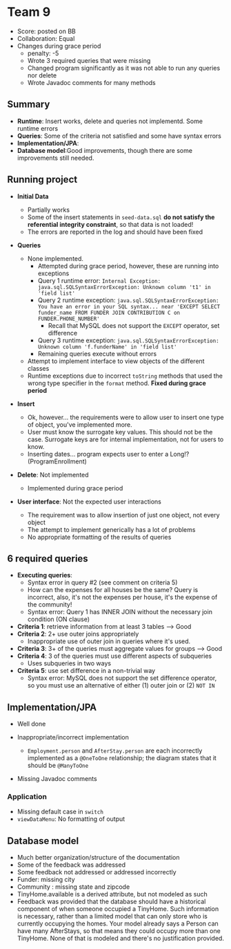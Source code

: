 # Team 9
- Score: posted on BB
- Collaboration: Equal
- Changes during grace period
  - penalty: -5
  - Wrote 3 required queries that were missing
  - Changed program significantly as it was not able to run any queries nor delete
  - Wrote Javadoc comments for many methods

## Summary
- **Runtime**: Insert works, delete and queries not implementd. Some runtime errors
- **Queries**: Some of the criteria not satisfied and some have syntax errors
- **Implementation/JPA**:
- **Database model**:Good improvements, though there are some improvements still needed.


## Running project
- **Initial Data**
  - Partially works
  - Some of the insert statements in `seed-data.sql` **do not satisfy the referential integrity constraint**, so that data is not loaded!
  - The errors are reported in the log and should have been fixed
- **Queries** 
  - None implemented. 
    - Attempted during grace period, however, these are running into exceptions
    - Query 1 runtime error: `Internal Exception: java.sql.SQLSyntaxErrorException: Unknown column 't1' in 'field list'`
    - Query 2 runtime exception: `java.sql.SQLSyntaxErrorException: You have an error in your SQL syntax... near 'EXCEPT SELECT funder_name FROM FUNDER JOIN CONTRIBUTION C on FUNDER.PHONE_NUMBER' `
      - Recall that MySQL does not support the `EXCEPT` operator, set difference
    - Query 3 runtime exception: `java.sql.SQLSyntaxErrorException: Unknown column 'f.funderName' in 'field list'`
    - Remaining queries execute without errors
  - Attempt to implement interface to view objects of the different classes
  - Runtime exceptions due to incorrect `toString` methods that used the wrong type specifier in the `format` method. **Fixed during grace period**

- **Insert**
  - Ok, however... the requirements were to allow user to insert one type of object, you've implemented more. 
  - User must know the surrogate key values. This should not be the case. Surrogate keys are for internal implementation, not for users to know.
  - Inserting dates... program expects user to enter a Long!? (ProgramEnrollment)
- **Delete**: Not implemented
  - Implemented during grace period
- **User interface**: Not the expected user interactions
  - The requirement was to allow insertion of just one object, not every object
  - The attempt to implement generically has a lot of problems
  - No appropriate formatting of the results of queries
 
## 6 required queries
- **Executing queries**: 
  - Syntax error in query #2 (see comment on criteria 5)
  - How can the expenses for all houses be the same? Query is incorrect, also, it's not the expenses per house, it's the expense of the community!
  - Syntax error: Query 1 has INNER JOIN without the necessary join condition (ON clause)
- **Criteria 1**: retrieve information from at least 3 tables --> Good
- **Criteria 2**: 2+ use outer joins appropriately
  - Inappropriate use of outer join in queries where it's used.
- **Criteria 3**: 3+ of the queries must aggregate values for groups --> Good
- **Criteria 4**: 3 of the queries must use different aspects of subqueries
  - Uses subqueries in two ways
- **Criteria 5**: use set difference in a non-trivial way
  - Syntax error: MySQL does not support the set difference operator, so you must use an alternative of either (1) outer join or (2) `NOT IN`


## Implementation/JPA
- Well done
- Inappropriate/incorrect implementation
  - `Employment.person` and `AfterStay.person` are each incorrectly implemented as a `@OneToOne` relationship; the diagram states that it should be `@ManyToOne`

- Missing Javadoc comments

### Application
- Missing default case in `switch`
- `viewDataMenu`: No formatting of output

## Database model
- Much better organization/structure of the documentation
- Some of the feedback was addressed
- Some feedback not addressed or addressed incorrectly
- Funder: missing city
- Community : missing state and zipcode
- TinyHome.available is a derived attribute, but not modeled as such
- Feedback was provided that the database should have a historical component of when someone occupied a TinyHome. Such information is necessary, rather than a limited model that can only store who is currently occupying the homes. Your model already says a Person can have many AfterStays, so that means they could occupy more than one TinyHome. None of that is modeled and there's no justification provided.


